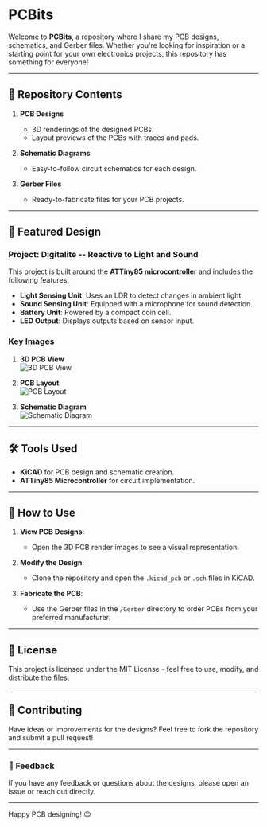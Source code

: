 # PCBits

Welcome to **PCBits**, a repository where I share my PCB designs, schematics, and Gerber files. Whether you're looking for inspiration or a starting point for your own electronics projects, this repository has something for everyone!

---

## 📂 Repository Contents

1. **PCB Designs**
   - 3D renderings of the designed PCBs.
   - Layout previews of the PCBs with traces and pads.
   
2. **Schematic Diagrams**
   - Easy-to-follow circuit schematics for each design.

3. **Gerber Files**
   - Ready-to-fabricate files for your PCB projects.

---

## 🔧 Featured Design

### **Project: Digitalite -- Reactive to Light and Sound**

This project is built around the **ATTiny85 microcontroller** and includes the following features:
- **Light Sensing Unit**: Uses an LDR to detect changes in ambient light.
- **Sound Sensing Unit**: Equipped with a microphone for sound detection.
- **Battery Unit**: Powered by a compact coin cell.
- **LED Output**: Displays outputs based on sensor input.

### Key Images

1. **3D PCB View**  
   ![3D PCB View](./assets/3D.png)

2. **PCB Layout**  
   ![PCB Layout](./assets/pcb_layout.png)

3. **Schematic Diagram**  
   ![Schematic Diagram](./assets/schematic_diagram.png)

---

## 🛠️ Tools Used

- **KiCAD** for PCB design and schematic creation.
- **ATTiny85 Microcontroller** for circuit implementation.

---

## 🚀 How to Use

1. **View PCB Designs**:
   - Open the 3D PCB render images to see a visual representation.
   
2. **Modify the Design**:
   - Clone the repository and open the `.kicad_pcb` or `.sch` files in KiCAD.

3. **Fabricate the PCB**:
   - Use the Gerber files in the `/Gerber` directory to order PCBs from your preferred manufacturer.

---

## 📜 License

This project is licensed under the MIT License - feel free to use, modify, and distribute the files.

---

## 🤝 Contributing

Have ideas or improvements for the designs? Feel free to fork the repository and submit a pull request!

---

### 💬 Feedback

If you have any feedback or questions about the designs, please open an issue or reach out directly.

---

Happy PCB designing! 😊
